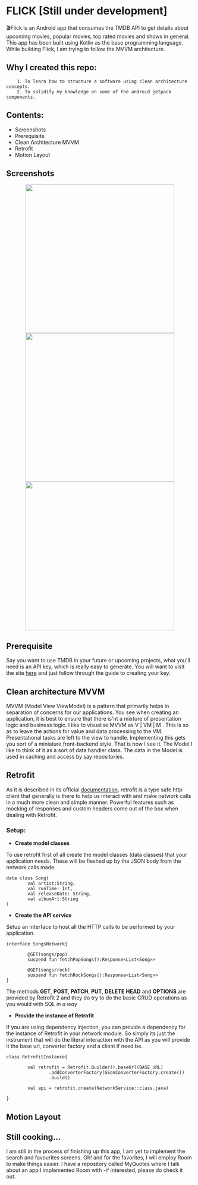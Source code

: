 # FLICK [Still under development]
🎬Flick is
an Android app that consumes the TMDB API to get details about upcoming movies, popular movies, top rated movies and shows in general. This app has been built using Kotlin as the base programming language. While building Flick, I am trying to follow the MVVM architecture.

## Why I created this repo:
        1. To learn how to structure a software using clean architecture concepts.
        2. To solidify my knowledge on some of the android jetpack components.
       

## Contents:
- Screenshots
- Prerequisite
- Clean Architecture MVVM
- Retrofit
- Motion Layout

## Screenshots
<p align="center">
<img  src="https://i.ibb.co/br181r9/splash.jpg" height="400px">
<img  src="https://i.ibb.co/ZKbmYny/home.jpg" height="400px">
<img  src="https://i.ibb.co/bFpDY2p/details.jpg" height="400px">
</p>

## Prerequisite
Say you want to use TMDB in your future or upcoming projects, what you'll need is an API key, which is really easy to generate. You will want to visit the site [here](https://developers.themoviedb.org/3/getting-started/introduction) and just follow through the guide to creating your key.

## Clean architecture MVVM
MVVM (Model View ViewModel) is a pattern that primarily helps in separation of concerns for our applications. You see when creating an application, it is best to ensure that there is'nt a mixture of presentation logic and business logic. I like to visualise MVVM as V | VM | M . This is so as to leave the actions for value and data processing to the VM. Presentational tasks are left to the view to handle. Implementing this gets you sort of a miniature front-backend style. That is how I see it.
The Model I like to think of it as a sort of data handler class. The data in the Model is used in caching and access by say repositories.


## Retrofit
As it is described in its official [documentation](https://square.github.io/retrofit/), retrofit is a type safe http client that generally is there to help us interact with and make network calls in a much more clean and simple manner. Powerful features such as mocking of responses and custom headers come out of the box when dealing with Retrofit. 

### Setup:

 * **Create model classes**

To use retrofit first of all create the model classes (data classes) that your application needs. These will be fleshed up by the JSON body from the network calls made.
 ```
 data class Song(
         val artist:String,
         val runTime: Int,
         val releaseDate: String,
         val albumArt:String
 )
 ```

 * **Create the API service**

Setup an interface to host all the HTTP calls to be performed by your application.

```
interface SongsNetwork{

        @GET(songs/pop)
        suspend fun fetchPopSongs():Response<List<Song>>

        @GET(songs/rock)
        suspend fun fetchRockSongs():Response<List<Song>>
}
```

The methods **GET**, **POST**, **PATCH**, **PUT**, **DELETE** **HEAD** and **OPTIONS** are provided by Retrofit 2 and they do try to do the basic CRUD operations as you would with SQL *in a way*

 * **Provide the instance of Retrofit**

 If you are using dependency injection, you can provide a dependency for the instance of Retrofit in your network module. So simply its just the instrument that will do the literal interaction with the API as you will provide it the base url, converter factory and a client if need be.

``` 
class RetrofitInstance{
                
        val retrofit = Retrofit.Builder().baseUrl(BASE_URL)
                .addConverterFactory(GSonConverterFactory.create())
                .build()

        val api = retrofit.create(NetworkService::class.java)

}
```


## Motion Layout


## Still cooking...
I am still in the process of finishing up this app, I am yet to implement the search and favourites screens. Oh! and for the favorites, I will employ Room to make things easier. I have a repository called MyQuotes where I talk about an app I implemented Room with -if interested, please do check it out. 